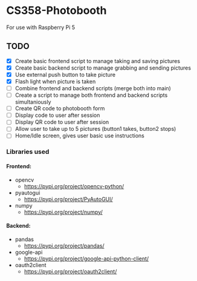 # CS358-Photobooth
For use with Raspberry Pi 5

## TODO
- [X] Create basic frontend script to manage taking and saving pictures
- [X] Create basic backend script to manage grabbing and sending pictures
- [X] Use external push button to take picture
- [X] Flash light when picture is taken
- [ ] Combine frontend and backend scripts (merge both into main)
- [ ] Create a script to manage both frontend and backend scripts simultaniously
- [ ] Create QR code to photobooth form
- [ ] Display code to user after session
- [ ] Display QR code to user after session
- [ ] Allow user to take up to 5 pictures (button1 takes, button2 stops)
- [ ] Home/Idle screen, gives user basic use instructions

### Libraries used
#### Frontend:
- opencv
  - https://pypi.org/project/opencv-python/
- pyautogui
  - https://pypi.org/project/PyAutoGUI/
- numpy
  - https://pypi.org/project/numpy/

#### Backend:
- pandas
  - https://pypi.org/project/pandas/
- google-api
  - https://pypi.org/project/google-api-python-client/
- oauth2client
  - https://pypi.org/project/oauth2client/
